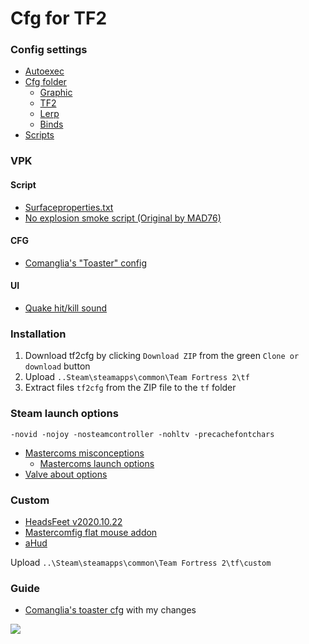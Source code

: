 # Cfg for TF2

### Config settings
* [Autoexec](../custom/optimisation_tf2/cfg/autoexec.cfg)
* [Cfg folder](../custom/optimisation_tf2/cfg/config)
    * [Graphic](../custom/optimisation_tf2/cfg/config/gfx.cfg)
    * [TF2](../custom/optimisation_tf2/cfg/config/settings.cfg)
    * [Lerp](../custom/optimisation_tf2/cfg/config/network.cfg)
    * [Binds](../custom/optimisation_tf2/cfg/config/binds.cfg)
* [Scripts](../custom/optimisation_tf2/scripts)

### VPK

#### Script
* [Surfaceproperties.txt](https://pastebin.com/tr9RTVcM)
* [No explosion smoke script (Original by MAD76)](http://www.teamfortress.tv/25647/no-explosion-smoke-script)

#### CFG
* [Comanglia's "Toaster" config](../custom/optimisation_tf2/cfg/config/gfx.cfg)

#### UI
* [Quake hit/kill sound](../custom/optimisation_tf2/sound/ui/)


### Installation

1. Download tf2cfg by clicking `Download ZIP` from the green `Clone or download` button
2. Upload  `..Steam\steamapps\common\Team Fortress 2\tf`
3. Extract files `tf2cfg` from the ZIP file to the `tf` folder 

### Steam launch options 

`-novid -nojoy -nosteamcontroller -nohltv -precachefontchars`

* [Mastercoms misconceptions](https://docs.mastercomfig.com/en/latest/tf2/misconceptions/)
   * [Mastercoms launch options](https://docs.mastercomfig.com/en/latest/customization/launch_options/)
* [Valve about options](https://developer.valvesoftware.com/wiki/Command_Line_Options)


### Custom

* [HeadsFeet v2020.10.22](https://www.teamfortress.tv/56398/no-hats-mod-headsfeet-2020-edition)
* [Mastercomfig flat mouse addon](https://github.com/mastercomfig/mastercomfig/releases/latest/download/mastercomfig-flat-mouse-addon.vpk)
* [aHud](https://github.com/n0kk/ahud)

Upload  `..\Steam\steamapps\common\Team Fortress 2\tf\custom` 

### Guide

* [Comanglia's toaster cfg](http://www.teamfortress.tv/25328/comanglia-s-config-fps-guide) with my changes

![](https://i.imgur.com/h0ue6vL.png)
